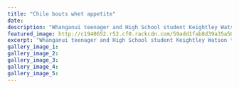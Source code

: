 ```yaml
---
title: "Chile bouts whet appetite"
date: 
description: "Whanganui teenager and High School student Keightley Watson throws and controls his opposition at the Sydney International..."
featured_image: http://c1940652.r52.cf0.rackcdn.com/59add1fab8d39a35a50005f6/watson-chile-chron-24-aug.jpg
excerpt: "Whanganui teenager and High School student Keightley Watson throws and controls his opposition at the Sydney International."
gallery_image_1: 
gallery_image_2: 
gallery_image_3: 
gallery_image_4: 
gallery_image_5: 
---
```

